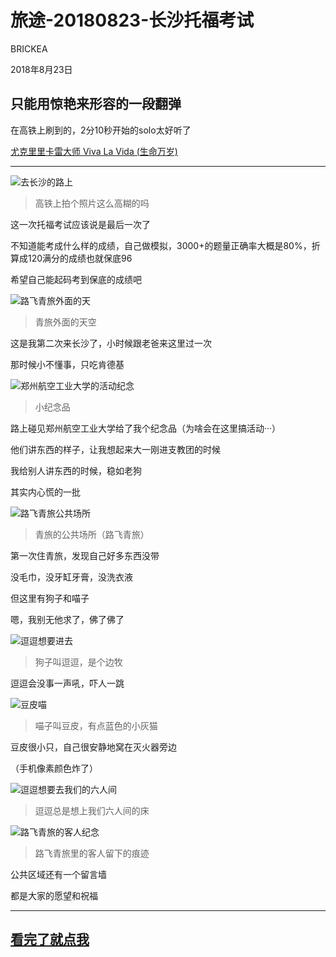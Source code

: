 # 旅途-20180823-长沙托福考试

BRICKEA

2018年8月23日

## 只能用**惊艳**来形容的一段翻弹

在高铁上刷到的，2分10秒开始的solo太好听了

[尤克里里卡雷大师 Viva La Vida (生命万岁)](http://www.bilibili.com/video/av28068927?share_medium=android&share_source=copy_link&bbid=F5AC603D-4CFE-4B41-AD10-20C3E1B1479129467infoc&ts=1535001638247)

---

![去长沙的路上](../res/2018年8月长沙/旅途-20180823长沙托福/去长沙路上.jpg)

> 高铁上拍个照片这么高糊的吗

这一次托福考试应该说是最后一次了

不知道能考成什么样的成绩，自己做模拟，3000+的题量正确率大概是80%，折算成120满分的成绩也就保底96

希望自己能起码考到保底的成绩吧

![路飞青旅外面的天](../res/2018年8月长沙/旅途-20180823长沙托福/路飞青旅外面的天空.jpg)

> 青旅外面的天空

这是我第二次来长沙了，小时候跟老爸来这里过一次

那时候小不懂事，只吃肯德基

![郑州航空工业大学的活动纪念](../res/2018年8月长沙/旅途-20180823长沙托福/郑州航空工业大学的活动纪念.jpg)

> 小纪念品

路上碰见郑州航空工业大学给了我个纪念品（为啥会在这里搞活动···）

他们讲东西的样子，让我想起来大一刚进支教团的时候

我给别人讲东西的时候，稳如老狗

其实内心慌的一批

![路飞青旅公共场所](../res/2018年8月长沙/旅途-20180823长沙托福/路飞青旅公共场所.jpg)

> 青旅的公共场所（路飞青旅）

第一次住青旅，发现自己好多东西没带

没毛巾，没牙缸牙膏，没洗衣液

但这里有狗子和喵子

嗯，我别无他求了，佛了佛了

![逗逗想要进去](../res/2018年8月长沙/旅途-20180823长沙托福/逗逗想要进去.jpg)

> 狗子叫逗逗，是个边牧

逗逗会没事一声吼，吓人一跳

![豆皮喵](../res/2018年8月长沙/旅途-20180823长沙托福/豆皮喵.png)

> 喵子叫豆皮，有点蓝色的小灰猫

豆皮很小只，自己很安静地窝在灭火器旁边

（手机像素颜色炸了）

![逗逗想要去我们的六人间](../res/2018年8月长沙/旅途-20180823长沙托福/逗逗想要去我们的六人间.jpg)

> 逗逗总是想上我们六人间的床

![路飞青旅的客人纪念](../res/2018年8月长沙/旅途-20180823长沙托福/路飞青旅的客人纪念.jpg)

> 路飞青旅里的客人留下的痕迹

公共区域还有一个留言墙

都是大家的愿望和祝福

---

## [看完了就点我](../README.md)